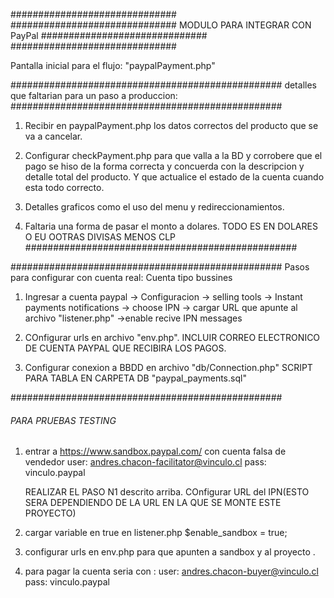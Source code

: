 ##############################
##############################
MODULO PARA INTEGRAR CON PayPal
##############################
##############################

Pantalla inicial para el flujo: "paypalPayment.php"

#################################################
detalles que faltarian para un paso a produccion:
#################################################
1. Recibir en paypalPayment.php los datos correctos del producto que se va a cancelar.

2. Configurar checkPayment.php para que valla a la BD y corrobere que el pago se hiso de la forma correcta y concuerda con la descripcion y detalle total del producto. Y que actualice el estado de la cuenta cuando esta todo correcto.

3. Detalles graficos como el uso del menu y redireccionamientos.

4. Faltaria una forma de pasar el monto a dolares. TODO ES EN DOLARES O EU OOTRAS DIVISAS MENOS CLP
#################################################

#################################################
Pasos para configurar con cuenta real:
Cuenta tipo bussines

1. Ingresar a cuenta paypal ->  Configuracion -> selling tools ->
Instant payments notifications -> choose IPN -> cargar URL que apunte al archivo "listener.php"
->enable recive IPN messages

2. COnfigurar urls en archivo "env.php". INCLUIR CORREO ELECTRONICO DE CUENTA PAYPAL QUE RECIBIRA LOS PAGOS.

3. Configurar conexion a BBDD en archivo "db/Connection.php"
    SCRIPT PARA TABLA EN CARPETA DB "paypal_payments.sql"

#################################################

###### PARA PRUEBAS TESTING #####################
1. entrar a https://www.sandbox.paypal.com/ con cuenta falsa de vendedor
    user: andres.chacon-facilitator@vinculo.cl
    pass: vinculo.paypal

    REALIZAR EL PASO N1 descrito arriba. COnfigurar URL del IPN(ESTO SERA DEPENDIENDO DE LA URL EN LA QUE SE MONTE ESTE PROYECTO)

2. cargar variable en true en listener.php
            $enable_sandbox = true;

3. configurar urls en env.php para que apunten a sandbox y al proyecto .

4. para pagar la cuenta seria con :
    user: andres.chacon-buyer@vinculo.cl
    pass: vinculo.paypal

